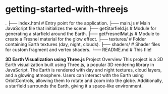 # getting-started-with-threejs
.
├── index.html          # Entry point for the application.
├── main.js             # Main JavaScript file that initializes the scene.
├── getStarfield.js     # Module for generating a starfield around the Earth.
├── getFresnelMat.js    # Module to create a Fresnel material for the glow effect.
├── textures/           # Folder containing Earth textures (day, night, clouds).
├── shaders/            # Shader files for custom fragment and vertex shaders.
└── README.md           # This file!

**3D Earth Visualization using Three.js**
Project Overview
This project is a 3D Earth visualization built using Three.js, a popular 3D rendering library in JavaScript. The Earth is rendered with day and night textures, cloud layers, and a glowing atmosphere. Users can interact with the Earth using OrbitControls, allowing them to rotate and zoom into the globe. Additionally, a starfield surrounds the Earth, giving it a space-like environment.
